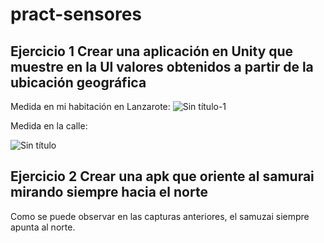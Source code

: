 # pract-sensores

## Ejercicio 1 Crear una aplicación en Unity que muestre en la UI valores obtenidos a partir de la ubicación geográfica

Medida en mi habitación en Lanzarote:
![Sin título-1](https://github.com/Francisco-Marques-Armas/pract-sensores/assets/72305337/46aa8608-47a3-4c53-ae5d-e6ae4c9b9b34)

Medida en la calle:

![Sin título](https://github.com/Francisco-Marques-Armas/pract-sensores/assets/72305337/87ddc551-e47f-45cc-9325-05b48df3c78c)

## Ejercicio 2 Crear una apk que oriente al samurai mirando siempre hacia el norte

Como se puede observar en las capturas anteriores, el samuzai siempre apunta al norte.
